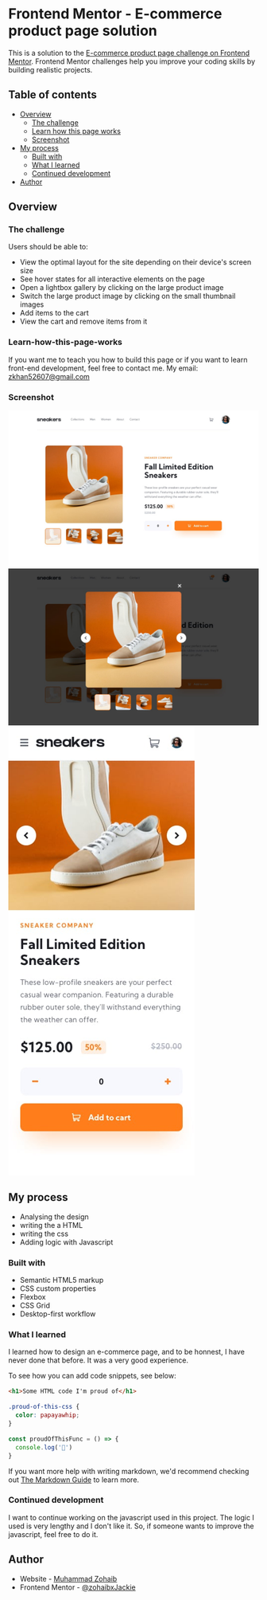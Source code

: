 # Frontend Mentor - E-commerce product page solution

This is a solution to the [E-commerce product page challenge on Frontend Mentor](https://www.frontendmentor.io/challenges/ecommerce-product-page-UPsZ9MJp6). Frontend Mentor challenges help you improve your coding skills by building realistic projects.

## Table of contents

- [Overview](#overview)
  - [The challenge](#the-challenge)
  - [Learn how this page works](#Learn-how-this-page-works)
  - [Screenshot](#screenshot)
- [My process](#my-process)
  - [Built with](#built-with)
  - [What I learned](#what-i-learned)
  - [Continued development](#continued-development)
- [Author](#author)

## Overview

### The challenge

Users should be able to:

- View the optimal layout for the site depending on their device's screen size
- See hover states for all interactive elements on the page
- Open a lightbox gallery by clicking on the large product image
- Switch the large product image by clicking on the small thumbnail images
- Add items to the cart
- View the cart and remove items from it

### Learn-how-this-page-works
 If you want me to teach you how to build this page or if you want to learn front-end development, feel free to contact me.
 My email: zkhan52607@gmail.com

### Screenshot

![](../design/desktop-design.jpg)
![](../design/desktop-design-lightbox.jpg)
![](../design/mobile-design.jpg)


## My process
- Analysing the design
- writing the a HTML
- writing the css
- Adding logic with Javascript

### Built with

- Semantic HTML5 markup
- CSS custom properties
- Flexbox
- CSS Grid
- Desktop-first workflow

### What I learned

I learned how to design an e-commerce page, and to be honnest, I have never done that before. It was a very good experience. 

To see how you can add code snippets, see below:

```html
<h1>Some HTML code I'm proud of</h1>
```
```css
.proud-of-this-css {
  color: papayawhip;
}
```
```js
const proudOfThisFunc = () => {
  console.log('🎉')
}
```

If you want more help with writing markdown, we'd recommend checking out [The Markdown Guide](https://www.markdownguide.org/) to learn more.

### Continued development

I want to continue working on the javascript used in this project. The logic I used is very lengthy and I don't
like it. So, if someone wants to improve the javascript, feel free to do it.

## Author

- Website - [Muhammad Zohaib](https://wordpress.com/pages/muhammadzohaib4.wordpress.com)
- Frontend Mentor - [@zohaibxJackie](https://www.frontendmentor.io/profile/zohaibxJackie)